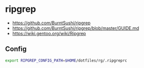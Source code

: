 # ripgrep

- <https://github.com/BurntSushi/ripgrep>
- <https://github.com/BurntSushi/ripgrep/blob/master/GUIDE.md>
- <https://wiki.gentoo.org/wiki/Ripgrep>

## Config

```sh
export RIPGREP_CONFIG_PATH=$HOME/dotfiles/rg/.ripgreprc
```
